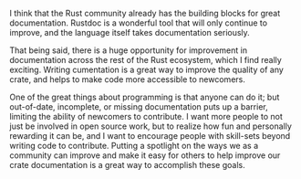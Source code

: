 I think that the Rust community already has the building blocks for great
documentation. Rustdoc is a wonderful tool that will only continue to improve,
and the language itself takes documentation seriously.

That being said, there is a huge opportunity for improvement in documentation
across the rest of the Rust ecosystem, which I find really exciting. Writing
cumentation is a great way to improve the quality of any crate, and helps to
make code more accessible to newcomers.

One of the great things about programming is that anyone can do it; but
out-of-date, incomplete, or missing documentation puts up a barrier, limiting
the ability of newcomers to contribute. I want more people to not just be
involved in open source work, but to realize how fun and personally rewarding
it can be, and I want to encourage people with skill-sets beyond writing code
to contribute. Putting a spotlight on the ways we as a community can improve
and make it easy for others to help improve our crate documentation is a great
way to accomplish these goals.

